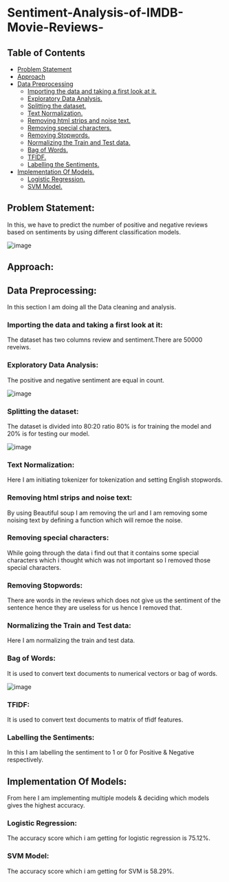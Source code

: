 # Sentiment-Analysis-of-IMDB-Movie-Reviews-
## Table of Contents
* [Problem Statement](#Problem-Statement)
* [Approach](#Approach)
 * [Data Preprocessing](#Data-Preprocessing)
   * [Importing the data and taking a first look at it.](#Importing-the-data-and-taking-a-first-look-at-it)
   * [Exploratory Data Analysis.](#Exploratory-Data-Analysis)
   * [Splitting the dataset.](#Splitting-the-dataset)
   * [Text Normalization.](#Text-Normalization)
   * [Removing html strips and noise text.](#Removing-html-strips-and-noise-text)
   * [Removing special characters.](#Removing-special-characters)
   * [Removing Stopwords.](#Removing-Stopwords)
   * [Normalizing the Train and Test data.](#Normalizing-the-Train-and-Test-data)
   * [Bag of Words.](#Bag-of-Words)
   * [TFIDF.](#TFIDF)
   * [Labelling the Sentiments.](#Labelling-the-Sentiments)
* [Implementation Of Models.](#Implementation-Of-Models)
   * [Logistic Regression.](#Logistic-Regression)
   * [SVM Model.](#SVM-Model)





## Problem Statement:
In this, we have to predict the number of positive and negative reviews based on sentiments by using different classification models.

![image](https://user-images.githubusercontent.com/55452866/89191685-ec1d4600-d5c0-11ea-94be-de8793258b00.png)

## Approach:

## Data Preprocessing:
In this section I am doing all the Data cleaning and analysis.

### Importing the data and taking a first look at it:
The dataset has two columns review and sentiment.There are 50000 reveiws.

### Exploratory Data Analysis:
The positive and negative sentiment are equal in count.

![image](https://user-images.githubusercontent.com/55452866/89194735-5fc15200-d5c5-11ea-8a28-7e9a8463fcc0.png)

### Splitting the dataset:
The dataset is divided into 80:20 ratio 80% is for training the model and 20% is for testing our model.

![image](https://user-images.githubusercontent.com/55452866/89196336-b596f980-d5c7-11ea-94d6-7c067644dd54.png)


### Text Normalization:
Here I am initiating tokenizer for tokenization and setting English stopwords. 

### Removing html strips and noise text:
By using Beautiful soup I am removing the url and I am removing some noising text by defining a function which will remoe the noise.

### Removing special characters:
While going through the data i find out that it contains some special characters which i thought which was not important so I removed those special characters.

### Removing Stopwords:
There are words in the reviews which does not give us the sentiment of the sentence hence they are useless for us hence I removed that. 

### Normalizing the Train and Test data:
Here I am normalizing the train and test data.

### Bag of Words:
It is used to convert text documents to numerical vectors or bag of words.

![image](https://user-images.githubusercontent.com/55452866/89327711-ef403100-d6a9-11ea-9488-9772f7c5b418.png)

### TFIDF:
It is used to convert text documents to matrix of tfidf features.

### Labelling the Sentiments:
In this I am labelling the sentiment to 1 or 0 for Positive & Negative respectively.

## Implementation Of Models:
From here I am implementing multiple models & deciding which models gives the highest accuracy.

### Logistic Regression:
The accuracy score which i am getting for logistic regression is 75.12%.

### SVM Model:
The accuracy score which i am getting for SVM is 58.29%.



